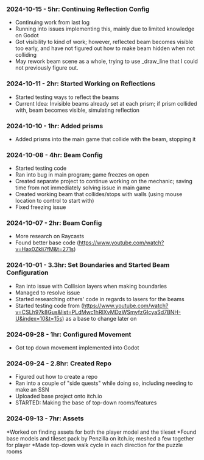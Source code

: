 ### 2024-10-15 - 5hr: Continuing Reflection Config
* Continuing work from last log
* Running into issues implementing this, mainly due to limited knowledge on Godot
* Got visibility to kind of work; however, reflected beam becomes visible too early, and have not figured out how to make beam hidden when not colliding
* May rework beam scene as a whole, trying to use _draw_line that I could not previously figure out.

### 2024-10-11 - 2hr: Started Working on Reflections
* Started testing ways to reflect the beams
* Current Idea: Invisible beams already set at each prism; if prism collided with, beam becomes visible, simulating reflection

### 2024-10-10 - 1hr: Added prisms
* Added prisms into the main game that collide with the beam, stopping it

### 2024-10-08 - 4hr: Beam Config
* Started testing code
* Ran into bug in main program; game freezes on open
* Created separate project to continue working on the mechanic; saving time from not immediately solving issue in main game
* Created working beam that collides/stops with walls (using mouse location to control to start with)
* Fixed freezing issue

### 2024-10-07 - 2hr: Beam Config
* More research on Raycasts
* Found better base code (https://www.youtube.com/watch?v=Hax0ZkIi7fM&t=271s)
  
### 2024-10-01 - 3.3hr: Set Boundaries and Started Beam Configuration
* Ran into issue with Collision layers when making boundaries
* Managed to resolve issue
* Started researching others' code in regards to lasers for the beams
* Started testing code from (https://www.youtube.com/watch?v=CSLh97k8Gus&list=PLdMwc1hRlXvMDzWSmyfzGIcyaSd7BNH-U&index=10&t=15s) as a base to change later on
  
### 2024-09-28 - 1hr: Configured Movement
* Got top down movement implemented into Godot
  
### 2024-09-24 - 2.8hr: Created Repo
* Figured out how to create a repo
* Ran into a couple of "side quests" while doing so, including needing to make an SSN
* Uploaded base project onto itch.io
* STARTED: Making the base of top-down rooms/features

### 2024-09-13 - 7hr: Assets
*Worked on finding assets for both the player model and the tileset
*Found base models and tileset pack by Penzilla on itch.io; meshed a few together for player
*Made top-down walk cycle in each direction for the puzzle rooms
